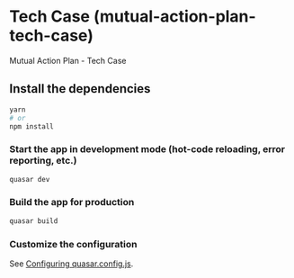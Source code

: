 # Tech Case (mutual-action-plan-tech-case)

Mutual Action Plan - Tech Case

## Install the dependencies
```bash
yarn
# or
npm install
```

### Start the app in development mode (hot-code reloading, error reporting, etc.)
```bash
quasar dev
```


### Build the app for production
```bash
quasar build
```

### Customize the configuration
See [Configuring quasar.config.js](https://v2.quasar.dev/quasar-cli-vite/quasar-config-js).
